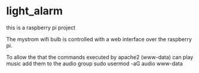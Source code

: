 # light_alarm
this is a raspberry pi project

The mystrom wifi bulb is controlled with a web interface over the raspberry pi. 

To allow the that the commands executed by apache2 (www-data) can play music add them to the audio group
sudo usermod -aG audio www-data
